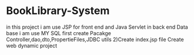 # BookLibrary-System
in this project i am use JSP for front end and Java Servlet in back end 
Data base i am use MY SQL
first create Pacakge Controller,dao,dto,PropertieFiles,JDBC utils
2)Create index.jsp file 
Create web dynamic project  

